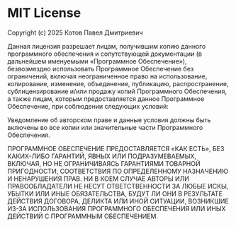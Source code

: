 # MIT License

Copyright (c) 2025 Котов Павел Дмитриевич

Данная лицензия разрешает лицам, получившим копию данного программного обеспечения и сопутствующей документации (в дальнейшем именуемыми «Программное Обеспечение»), безвозмездно использовать Программное Обеспечение без ограничений, включая неограниченное право на использование, копирование, изменение, объединение, публикацию, распространение, сублицензирование и/или продажу копий Программного Обеспечения, а также лицам, которым предоставляется данное Программное Обеспечение, при соблюдении следующих условий:

Уведомление об авторском праве и данные условия должны быть включены во все копии или значительные части Программного Обеспечения.

ПРОГРАММНОЕ ОБЕСПЕЧЕНИЕ ПРЕДОСТАВЛЯЕТСЯ «КАК ЕСТЬ», БЕЗ КАКИХ-ЛИБО ГАРАНТИЙ, ЯВНЫХ ИЛИ ПОДРАЗУМЕВАЕМЫХ, ВКЛЮЧАЯ, НО НЕ ОГРАНИЧИВАЯСЬ ГАРАНТИЯМИ ТОВАРНОЙ ПРИГОДНОСТИ, СООТВЕТСТВИЯ ПО ОПРЕДЕЛЕННОМУ НАЗНАЧЕНИЮ И НЕНАРУШЕНИЯ ПРАВ. НИ В КОЕМ СЛУЧАЕ АВТОРЫ ИЛИ ПРАВООБЛАДАТЕЛИ НЕ НЕСУТ ОТВЕТСТВЕННОСТИ ЗА ЛЮБЫЕ ИСКЫ, УБЫТКИ ИЛИ ИНЫЕ ОБЯЗАТЕЛЬСТВА, БУДУТ ЛИ ОНИ В РЕЗУЛЬТАТЕ ДЕЙСТВИЯ ДОГОВОРА, ДЕЛИКТА ИЛИ ИНОЙ СИТУАЦИИ, ВОЗНИКШИЕ ИЗ-ЗА ИСПОЛЬЗОВАНИЯ ПРОГРАММНОГО ОБЕСПЕЧЕНИЯ ИЛИ ИНЫХ ДЕЙСТВИЙ С ПРОГРАММНЫМ ОБЕСПЕЧЕНИЕМ.
